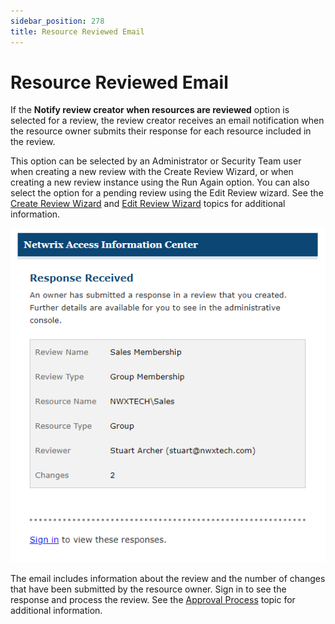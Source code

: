 ```yaml
---
sidebar_position: 278
title: Resource Reviewed Email
---
```


# Resource Reviewed Email

If the **Notify review creator when resources are reviewed** option is selected for a review, the review creator receives an email notification when the resource owner submits their response for each resource included in the review.

This option can be selected by an Administrator or Security Team user when creating a new review with the Create Review Wizard, or when creating a new review instance using the Run Again option. You can also select the option for a pending review using the Edit Review wizard. See the [Create Review Wizard](../Wizard/Create "Create Review Wizard") and [Edit Review Wizard](../Wizard/Edit "Edit Review Wizard") topics for additional information.

![Response Received email](../../../../../../../static/Content/Resources/Images/Access/InformationCenter/ResourceReviews/Email/ResponseReceived.png "Response Received email")

The email includes information about the review and the number of changes that have been submitted by the resource owner. Sign in to see the response and process the review. See the [Approval Process](../ApprovalProcess "Approval Process") topic for additional information.